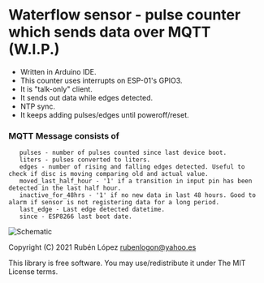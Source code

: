 # Waterflow sensor - pulse counter which sends data over MQTT (W.I.P.)

* Written in Arduino IDE.
* This counter uses interrupts on ESP-01's GPIO3.
* It is "talk-only" client. 
* It sends out data while edges detected.
* NTP sync.
* It keeps adding pulses/edges until poweroff/reset.

### MQTT Message consists of 
       pulses - number of pulses counted since last device boot.
       liters - pulses converted to liters.
       edges - number of rising and falling edges detected. Useful to check if disc is moving comparing old and actual value.
       moved_last_half_hour - '1' if a transition in input pin has been detected in the last half hour.
       inactive_for_48hrs - '1' if no new data in last 48 hours. Good to alarm if sensor is not registering data for a long period.
       last_edge - Last edge detected datetime.
       since - ESP8266 last boot date.
       
  
![Schematic](https://raw.githubusercontent.com/logon84/waterflow_sensor_aka_pulse_counter/main/schematic.png)

Copyright (C) 2021 Rubén López <rubenlogon@yahoo.es>  

This library is free software. You may use/redistribute it under The MIT License terms. 
 

